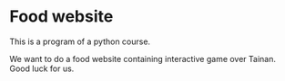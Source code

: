 # Food website
This is a program of a python course.

We want to do a food website containing interactive game over Tainan. Good luck for us. 
